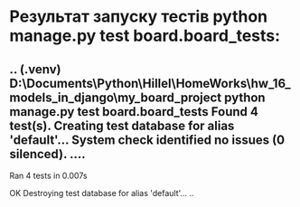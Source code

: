 # Результат запуску тестів python manage.py test board.board_tests:
..
(.venv) D:\Documents\Python\Hillel\HomeWorks\hw_16_models_in_django\my_board_project
python manage.py test board.board_tests
Found 4 test(s).
Creating test database for alias 'default'...
System check identified no issues (0 silenced).
....
----------------------------------------------------------------------
Ran 4 tests in 0.007s

OK
Destroying test database for alias 'default'...
..
